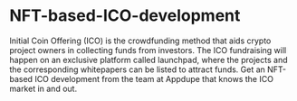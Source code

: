 # NFT-based-ICO-development
Initial Coin Offering (ICO) is the crowdfunding method that aids crypto project owners in collecting funds from investors. The ICO fundraising will happen on an exclusive platform called launchpad, where the projects and the corresponding whitepapers can be listed to attract funds. Get an NFT-based ICO development from the team at Appdupe that knows the ICO market in and out. 

